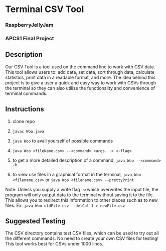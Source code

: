 # Terminal CSV Tool
### RaspberryJellyJam
### APCS1 Final Project


## Description

Our CSV Tool is a tool used on the command line to work with CSV data. This tool allows users to: add data, set data, sort through data, calculate statistics, print data in a readable format, and more. The idea behind this project is to give a user a quick and easy way to work with CSVs through the terminal so they can also utilize the functionality and convenience of terminal commands. 


## Instructions

1. clone repo

2. `javac Woo.java`

3. `java Woo` to avail yourself of possible commands

4. `java Woo <fileName.csv> --<command> <args...> <-flag>`

5. to get a more detailed description of a command, `java Woo --<command> -h`

6. to view csv files in a graphical format in the terminal, `java Woo <filename.csv>` or `java Woo <filename.csv> --prettyPrint`

Note: Unless you supply a write flag `-w` which overwrites the input file, the program will only output data to the terminal without saving it to the file. This allows you to redirect this information to other places such as to new files.
  Ex. `java Woo oldFile.csv --delCol 1 > newFile.csv`


## Suggested Testing

The CSV directory contains test CSV files, which can be used to try out all the different commands. No need to create your own CSV files for testing! This tool works best for CSVs under 1000 lines.
